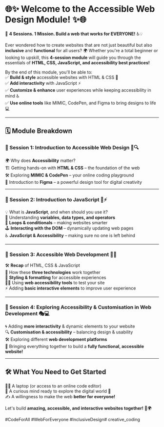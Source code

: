 # 🌐✨ **Welcome to the Accessible Web Design Module!** ✨🌐  
🚀 **4 Sessions. 1 Mission. Build a web that works for EVERYONE!** ♿💡  

Ever wondered how to create websites that are not just beautiful but also **inclusive** and **functional** for all users? 🌍 Whether you're a total beginner or looking to upskill, this **4-session module** will guide you through the essentials of **HTML, CSS, JavaScript, and accessibility best practices!**  

By the end of this module, you'll be able to:  
✅ **Build & style** accessible websites with HTML & CSS 🎨  
✅ **Add interactivity** with JavaScript ⚡  
✅ **Customize & enhance** user experiences while keeping accessibility in mind ♿  
✅ **Use online tools** like MIMIC, CodePen, and Figma to bring designs to life 💻  

---

## 🗓️ **Module Breakdown**  

### **📌 Session 1: Introduction to Accessible Web Design** 🎨🔍  
🌍 Why does **Accessibility** matter?  
🏗️ Getting hands-on with **HTML & CSS** – the foundation of the web  
🛠️ Exploring **MIMIC & CodePen** – your online coding playground  
🎨 Introduction to **Figma** – a powerful design tool for digital creativity  

---

### **📌 Session 2: Introduction to JavaScript** 🧠⚡  
💡 What is **JavaScript**, and when should you use it?  
🔢 Understanding **variables, data types, and operators**  
🔄 **Loops & conditionals** – making websites smarter  
🕹️ **Interacting with the DOM** – dynamically updating web pages  
♿ **JavaScript & Accessibility** – making sure no one is left behind  

---

### **📌 Session 3: Accessible Web Development** 🔄💡  
🛠️ **Recap** of HTML, CSS & JavaScript  
🔗 How these **three technologies** work together  
🎨 **Styling & formatting** for accessible experiences  
🕵️‍♂️ Using **web accessibility tools** to test your site  
⚡ Adding **basic interactive elements** to improve user experience  

---

### **📌 Session 4: Exploring Accessibility & Customisation in Web Development** 🎭💻  
🌀 Adding **more interactivity** & dynamic elements to your website  
🔍 **Customisation & accessibility** – balancing design & usability  
🛠️ Exploring different **web development platforms**  
🚀 Bringing everything together to build a **fully functional, accessible website!**  

---

## 🛠️ **What You Need to Get Started**  
👩‍💻 A laptop (or access to an online code editor)  
📡 A curious mind ready to explore the digital world 🚀  
✍️ A willingness to make the web **better for everyone!**  

Let's build **amazing, accessible, and interactive websites together!** 🎉🌍  

#CodeForAll #WebForEveryone #InclusiveDesign# creative_coding
